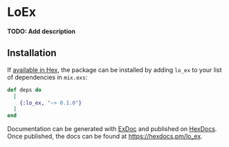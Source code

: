 # LoEx

**TODO: Add description**

## Installation

If [available in Hex](https://hex.pm/docs/publish), the package can be installed
by adding `lo_ex` to your list of dependencies in `mix.exs`:

```elixir
def deps do
  [
    {:lo_ex, "~> 0.1.0"}
  ]
end
```

Documentation can be generated with [ExDoc](https://github.com/elixir-lang/ex_doc)
and published on [HexDocs](https://hexdocs.pm). Once published, the docs can
be found at <https://hexdocs.pm/lo_ex>.

